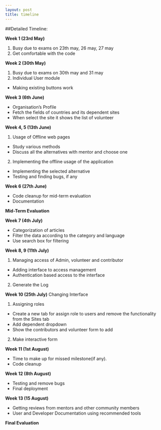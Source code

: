 ```yaml
---
layout: post
title: timeline
---
```

##Detailed Timeline:

**Week 1 (23rd May)**
1. Busy due to exams on 23th may, 26 may, 27 may
2. Get comfortable with the code 

**Week 2 (30th May)**
1. Busy due to exams on 30th may and 31 may
2. Individual User module
* Making existing buttons work

**Week 3 (6th June)**
* Organisation’s Profile
* Fetch the fields of countries and its dependent sites
* When select the site it shows the list of volunteer

**Week 4, 5 (13th June)**
1. Usage of Offline web pages
* Study various methods
* Discuss all the alternatives with mentor and choose one
2. Implementing the offline usage of the application
* Implementing the selected alternative
* Testing and finding bugs, if any

**Week 6 (27th June)**
* Code cleanup for mid-term evaluation
* Documentation

**Mid-Term Evaluation**

**Week 7 (4th July)**
* Categorization of articles
* Filter the data according to the category and language
* Use search box for filtering

**Week 8, 9 (11th July)**
1. Managing access of Admin, volunteer and contributor
* Adding interface to access management
* Authentication based access to the interface
2. Generate the Log

**Week 10 (25th July)**
Changing Interface
1. Assigning roles
* Create a new tab for assign role to users and remove  the functionality from the Sites tab
* Add dependent dropdown 
* Show the contributors and volunteer form to add
2. Make interactive form

**Week 11 (1st August)**
* Time to make up for missed milestone(if any).
* Code cleanup

**Week 12 (8th August)**
* Testing and remove bugs
* Final deployment

**Week 13 (15 August)**
* Getting reviews from mentors and other community members
* User and Developer Documentation using recommended tools

**Final Evaluation** 

